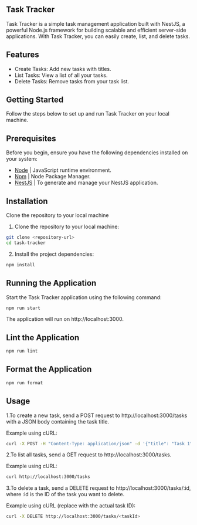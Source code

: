 ## Task Tracker
Task Tracker is a simple task management application built with NestJS, a powerful Node.js framework for building scalable and efficient server-side applications. With Task Tracker, you can easily create, list, and delete tasks.

## Features
- Create Tasks: Add new tasks with titles.
- List Tasks: View a list of all your tasks.
- Delete Tasks: Remove tasks from your task list.

## Getting Started
Follow the steps below to set up and run Task Tracker on your local machine.

## Prerequisites
Before you begin, ensure you have the following dependencies installed on your system:

- [Node](https://nodejs.org/en "Node") | JavaScript runtime environment.
- [Npm](https://www.npmjs.com/ "Npm") | Node Package Manager.
- [NestJS](https://docs.nestjs.com/cli/overview "NestJS") | To generate and manage your NestJS application.

## Installation
Clone the repository to your local machine

1. Clone the repository to your local machine:
```sh
git clone <repository-url>
cd task-tracker
```
2. Install the project dependencies:
```sh
npm install
```

## Running the Application
Start the Task Tracker application using the following command:
```sh
npm run start
```
The application will run on http://localhost:3000.

## Lint the Application
```sh
npm run lint
```

## Format the Application
```sh
npm run format
```

## Usage
1.To create a new task, send a POST request to http://localhost:3000/tasks with a JSON body containing the task title.

Example using cURL:
```sh
curl -X POST -H "Content-Type: application/json" -d '{"title": "Task 1"}' http://localhost:3000/tasks
```

2.To list all tasks, send a GET request to http://localhost:3000/tasks.

Example using cURL:
```sh
curl http://localhost:3000/tasks
```

3.To delete a task, send a DELETE request to http://localhost:3000/tasks/:id, where :id is the ID of the task you want to delete.

Example using cURL (replace <taskId> with the actual task ID):
```sh
curl -X DELETE http://localhost:3000/tasks/<taskId>
```